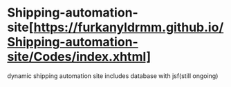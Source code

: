 # Shipping-automation-site[https://furkanyldrmm.github.io/Shipping-automation-site/Codes/index.xhtml]
dynamic shipping automation site includes database with jsf(still ongoing)


